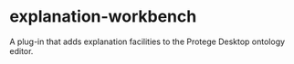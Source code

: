 explanation-workbench
=====================

A plug-in that adds explanation facilities to the Protege Desktop ontology editor.
